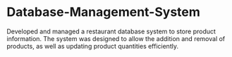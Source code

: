 # Database-Management-System
Developed and managed a restaurant database system to store product information.
 The system was designed to allow the addition and removal of products, as well as
 updating product quantities efficiently.
